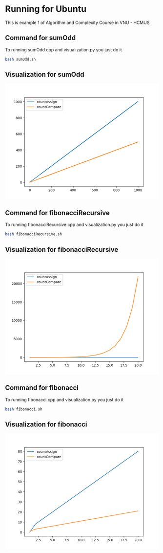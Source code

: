# Running for Ubuntu

This is example 1 of Algorithm and Complexity Course in VNU - HCMUS

## Command for sumOdd

To running sumOdd.cpp and visualization.py you just do it

```bash
bash sumOdd.sh
```

## Visualization for sumOdd

![Result](image/sumOdd.png)

## Command for fibonacciRecursive

To running fibonacciRecursive.cpp and visualization.py you just do it

```bash
bash fibonacciRecursive.sh
```

## Visualization for fibonacciRecursive 

![Result](image/fibonacciRecursive.png)

## Command for fibonacci

To running fibonacci.cpp and visualization.py you just do it

```bash
bash fibonacci.sh
```

## Visualization for fibonacci

![Result](image/fibonacci.png)




